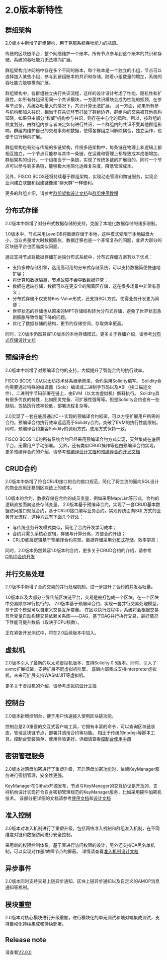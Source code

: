 # 2.0版本新特性

## 群组架构
2.0版本中新增了群组架构，用于克服系统吞吐能力的瓶颈。

传统的区块链平台，整个网络维护一个账本，所有节点参与到这个账本的共识和存储，系统的吞吐能力无法横向扩展。

群组架构允许网络中存在多个不同的账本，每个账本是一个独立的小组，节点可以选择加入某些小组，参与到该组账本的共识和存储，随着小组数量的增加，系统的吞吐能力能够横向扩展。

群组架构中，各群组独立执行共识流程，这样的设计设计考虑了性能、隐私性和扩展性。如所有群组采用同一个共识模块，一方面共识模块会成为性能的瓶颈，在参与节点多，系统吞吐量大的情况下，共识计算无法扩展。 另一方面，如果所有参与机构都加入共识，相当于在共识环节打破了群组边界，群组内的交易被其他机构知晓，如果只由部分“权威”机构参与共识，则存在中心化的风险。所以，按群组的粒度划分，由群组内参与者决定如何进行共识，一个群组内的共识不受其他群组影响，群组内维护自己的交易事务和数据，使得各群组之间解除耦合，独立运作，也便于进行横向扩展。

群组架构也有别与传统的多链架构，传统多链架构中，每条链在物理上和逻辑上都相互独立，一个节点只能参与其中一条链，在运维和管理上都导致成本成倍增加。
群组架构的设计，一个组相当于一条链，实现了传统多链的扩展目的，同时一个节点可以参与到多条链，能够极大地简化运维复杂度，降低管理成本。

另外，FISCO BCOS还将持续基于群组架构，实现动态管理和跨链服务，实现企业间建立联盟和组建链像建“聊天群”一样便利。

更多的群组介绍，请参考[群组架构设计文档](./design/architecture/group.md)和[群组使用教程](./tutorial/group_use_cases.md)

## 分布式存储
2.0版本中新增了对分布式数据存储的支持，克服了本地化数据存储的诸多限制。

1.0版本中，节点采用LevelDB将数据存储于本地，这种模式受限于本地磁盘大小，当业务量增大时数据膨胀，数据迁移也是一个非常复杂的问题，业界大部分的区块链平台也面临类似问题。

通过支持节点将数据存储在远端分布式系统中，分布式存储方案有以下优点：
- 支持多种存储引擎，选用高可用的分布式存储系统，可以支持数据简便快速地扩容；
- 将计算和数据隔离，节点故障不会导致数据异常；
- 数据在远端存储，数据可以在更安全的隔离区存储，这在很多场景中非常有意义；
- 分布式存储不仅支持Key-Value形式，还支持SQL方式，使得业务开发更为简便；
- 世界状态的存储也从原来的MPT存储结构转为分布式存储，避免了世界状态急剧膨胀导致性能下降的问题。
- 优化了数据存储的结构，更节约存储空间，存取效率更高。

同时，2.0版本仍然兼容1.0版本的本地存储模式。更多关于存储介绍，请参考[分布式存储设计文档](./design/storage/index.rst)

## 预编译合约
2.0版本中新增了对预编译合约的支持，大幅提升了智能合约的执行效率。

FISCO BCOS 1.0从以太坊技术体系继承而来，合约采用Solidity编写。
Solidity合约需要通过特殊的编译器（Solc）编译成二进制字节码以及ABI（接口描述文件），二进制字节码部署在链上，由EVM（以太坊虚拟机）解释执行。
Solidity具有很多优良的特性，比如图灵完备、可扩展性强等等。但是Solidity合约也有一些缺陷，包括执行效率较低，部署流程复杂等。

2.0实现了一套在底层通过C++实现的预编译合约框架，可以方便扩展用户所需的合约。预编译合约执行效率远远高于Solidity合约，突破了EVM的执行性能限制。
同时，预编译合约兼容Solidity的调用方式，使用方式保持一致。

FISCO BCOS 1.0的所有系统合约已经采用预编译合约方式实现，天然集成在底层平台，无需用户手动部署。
另外，还有类似CRUD操作等也由预编译合约实现，更多预编译合约的介绍，请参考[预编译设计文档](./design/virtual_machine/precompiled.md)和[预编译合约开发文档](./manual/smart_contract.html#id2)

## CRUD合约
2.0版本中新增了符合CRUD接口的合约接口规范，简化了将主流的面向SQL设计的商业应用迁移到区块链上的成本。

1.0版本的合约，数据存储在合约的成员变量，例如采用Map/List等形式，合约的逻辑直接面向这些存储变量。
2.0版本基于预编译合约，实现了一套CRUD基本数据访问接口规范合约，基于CRUD接口编写业务合约，实现传统面向SQL方式的业务开发流程，这种方式有下面几个好处：
- 与传统业务开发模式类似，简化了合约开发学习成本；
- 合约只需关系核心逻辑，存储与计算分离，方便合约升级；
- CRUD底层逻辑基于预编译合约实现，数据存储采用[分布式存储](./design/storage/storage.md)，效率更高；

同时，2.0版本仍然兼容1.0版本的合约，更多关于CRUD合约的介绍，请参考[CRUD合约开发](./manual/smart_contract.html#crud)

## 并行交易处理
2.0版本中新增了合约交易的并行处理机制，进一步提升了合约的并发吞吐量。

1.0版本以及大部分业界传统区块链平台，交易是被打包成一个区块，在一个区块中交易顺序串行执行的。
2.0版本基于预编译合约，实现一套并行交易处理模型，基于这个模型可以自定义交易互斥变量。
在区块执行过程中，系统将会根据交易互斥变量自动构建交易依赖关系图——DAG，基于DAG并行执行交易，最好情况下性能可提升数倍（取决于CPU核数）。

正在紧张开发测试中，将在2.0后续版本中加入。

## 虚拟机
2.0版本引入了最新的以太坊虚拟机版本，支持Solidity 0.5版本。同时，引入了evmc扩展框架，支持扩展不同虚拟机引擎。
底层内部集成支持interpreter虚拟机，未来可扩展支持WASM/JIT等虚拟机。

更多关于虚拟机的介绍，请参考[虚拟机设计文档](./design/virtual_machine/index.rst)

## 控制台
2.0版本新增控制台，便于用户快速接入使用区块链功能。

控制台是2.0重要的交互式客户端工具，它拥有丰富的命令，可以查询区块链状态，管理区块链节点，部署并调用合约等功能。
相比于传统的nodejs等脚本工具，控制台安装简单、使用体验更好。详细请查看[控制台使用手册](./manual/console.md)

## 密钥管理服务
2.0版本对落盘加密进行了重塑升级，开启落盘加密功能时，依赖KeyManager服务进行密钥管理，安全性更强。

KeyManager在Github开源发布，节点与KeyManager的交互协议是开放的，支持机构设计实现符合自身密钥管理规范的KeyManager服务，比如采用硬件加密机技术。
该部分更详细的文档请参考[使用文档](./manual/storage_security.md)和[设计文档](./design/features/storage_security.md)

## 准入控制
2.0版本对准入机制进行了重塑升级，包括网络准入机制和群组准入机制，在不同维度对链和数据访问进行安全控制。

采用新的权限控制体系，基于表进行访问权限的设计，另外还支持CA黑名单机制，可以实现对作恶/故障节点的屏蔽。
详情请查看[准入机制设计文档](./design/security_control/index.rst)

## 异步事件
2.0版本同时支持交易上链异步通知、区块上链异步通知以及自定义的AMOP消息通知等机制。

## 模块重塑
2.0版本对核心模块进行升级重塑，进行模块化的单元测试和端对端集成测试，支持自动化持续集成和持续部署。

## Release note
请查看[V2.0.0](https://github.com/FISCO-BCOS/FISCO-BCOS/releases/tag/v2.0.0)
